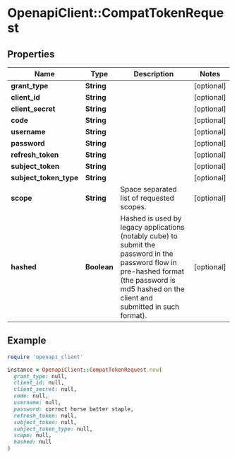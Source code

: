 # OpenapiClient::CompatTokenRequest

## Properties

| Name | Type | Description | Notes |
| ---- | ---- | ----------- | ----- |
| **grant_type** | **String** |  | [optional] |
| **client_id** | **String** |  | [optional] |
| **client_secret** | **String** |  | [optional] |
| **code** | **String** |  | [optional] |
| **username** | **String** |  | [optional] |
| **password** | **String** |  | [optional] |
| **refresh_token** | **String** |  | [optional] |
| **subject_token** | **String** |  | [optional] |
| **subject_token_type** | **String** |  | [optional] |
| **scope** | **String** | Space separated list of requested scopes. | [optional] |
| **hashed** | **Boolean** | Hashed is used by legacy applications (notably cube) to submit the password in the password flow in pre-hashed format (the password is md5 hashed on the client and submitted in such format).  | [optional] |

## Example

```ruby
require 'openapi_client'

instance = OpenapiClient::CompatTokenRequest.new(
  grant_type: null,
  client_id: null,
  client_secret: null,
  code: null,
  username: null,
  password: correct horse batter staple,
  refresh_token: null,
  subject_token: null,
  subject_token_type: null,
  scope: null,
  hashed: null
)
```

